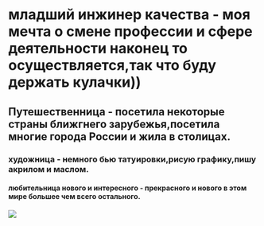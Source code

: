 # младший инжинер качества - моя мечта о смене профессии и сфере деятельности наконец то осуществляется,так что буду держать кулачки))


## Путешественница - посетила некоторые страны ближгнего зарубежья,посетила многие города России и жила в столицах.


### художница - немного бью татуировки,рисую графику,пишу акрилом и маслом.


#### любительница нового и интересного - прекрасного и нового в этом мире большее чем всего остального.






![](file:///C:/Users/Northern/Desktop/photo_2023-04-05_17-11-19.jpg)
